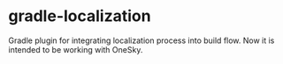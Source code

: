 # gradle-localization
Gradle plugin for integrating localization process into build flow. Now it is intended to be working with OneSky.
